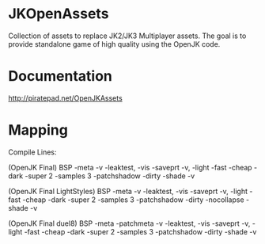 JKOpenAssets
============

Collection of assets to replace JK2/JK3 Multiplayer assets. The goal is to provide  standalone game of high quality using the OpenJK code.

Documentation
==============
http://piratepad.net/OpenJKAssets

Mapping
==============

Compile Lines:

(OpenJK Final) BSP -meta -v -leaktest, -vis -saveprt -v, -light -fast -cheap -dark -super 2 -samples 3 -patchshadow -dirty -shade -v

(OpenJK Final LightStyles) BSP -meta -v -leaktest, -vis -saveprt -v, -light -fast -cheap -dark -super 2 -samples 3 -patchshadow -dirty -nocollapse -shade -v

(OpenJK Final duel8) BSP -meta -patchmeta -v -leaktest, -vis -saveprt -v, -light -fast -cheap -dark -super 2 -samples 3 -patchshadow -dirty -shade -v
